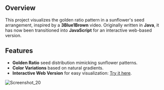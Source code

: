 ## Overview
This project visualizes the golden ratio pattern in a sunflower's seed arrangement, inspired by a **3Blue1Brown** video. Originally written in **Java**, it has now been transitioned into **JavaScript** for an interactive web-based version.

## Features
- **Golden Ratio** seed distribution mimicking sunflower patterns.
- **Color Variations** based on natural gradients.
- **Interactive Web Version** for easy visualization: [Try it here](https://sunflower-hup4.onrender.com/).


![Screenshot_20](https://github.com/user-attachments/assets/0da4cb2d-b915-457c-ae94-15452f5b6430)
